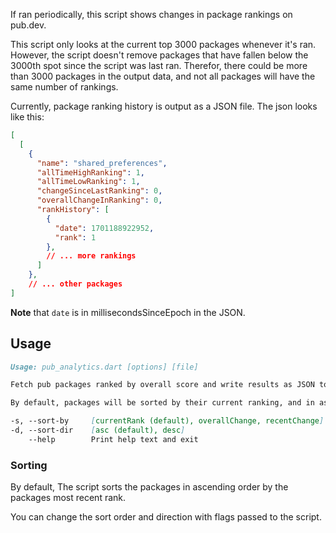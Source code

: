 If ran periodically, this script shows changes in package rankings on pub.dev.

This script only looks at the current top 3000 packages whenever it's ran. 
However, the script doesn't remove packages that have fallen below the 3000th spot
since the script was last ran. Therefor, there could be more than 3000 packages
in the output data, and not all packages will have the same number of rankings.

Currently, package ranking history is output as a JSON file. 
The json looks like this:

```json
[
  [
    {
      "name": "shared_preferences",
      "allTimeHighRanking": 1,
      "allTimeLowRanking": 1,
      "changeSinceLastRanking": 0,
      "overallChangeInRanking": 0,
      "rankHistory": [
        {
          "date": 1701188922952,
          "rank": 1
        },
        // ... more rankings
      ]
    },
    // ... other packages
]
```
**Note** that `date` is in millisecondsSinceEpoch in the JSON.

## Usage

```markdown
Usage: pub_analytics.dart [options] [file]

Fetch pub packages ranked by overall score and write results as JSON to a [file].

By default, packages will be sorted by their current ranking, and in ascending order.

-s, --sort-by     [currentRank (default), overallChange, recentChange]
-d, --sort-dir    [asc (default), desc]
    --help        Print help text and exit
```

### Sorting 

By default, The script sorts the packages in ascending order by the packages most 
recent rank.

You can change the sort order and direction with flags passed to the script.